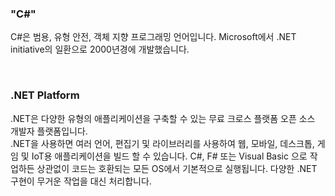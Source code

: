 

### "C#"

C#은 범용, 유형 안전, 객체 지향 프로그래밍 언어입니다. 
Microsoft에서 .NET initiative의 일환으로 2000년경에 개발했습니다.

<br>


### .NET Platform

.NET은 다양한 유형의 애플리케이션을 구축할 수 있는 무료 크로스 플랫폼 오픈 소스 개발자 플랫폼입니다.  
.NET을 사용하면 여러 언어, 편집기 및 라이브러리를 사용하여 웹, 모바일, 데스크톱, 게임 및 IoT용 애플리케이션을 빌드 할 수 있습니다. C#, F# 또는 Visual Basic 으로 작업하든 상관없이 코드는 호환되는 모든 OS에서 기본적으로 실행됩니다. 다양한 .NET 구현이 무거운 작업을 대신 처리합니다.
